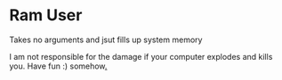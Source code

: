 # Ram User


Takes no arguments and jsut fills up system memory

I am not responsible for the damage if your computer explodes and kills you. Have fun :) somehow[.](//pornhub.com)
